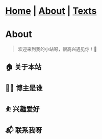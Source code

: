 # [Home](/) |   [About](/about)  |   [Texts](/allTexts)

# About

> 欢迎来到我的小站呀，很高兴遇见你！🤝


## 🏠 关于本站

## 👨‍💻 博主是谁

## ⛹ 兴趣爱好

## 📬 联系我呀

